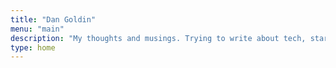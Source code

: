 ```yaml
---
title: "Dan Goldin"
menu: "main"
description: "My thoughts and musings. Trying to write about tech, startups and the entrepreneurial journey."
type: home
---
```


